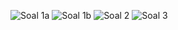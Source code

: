 ![Soal 1a](https://imgur.com/Km8O3wd.png)
![Soal 1b](https://imgur.com/YKy2UMt.png)
![Soal 2](https://imgur.com/iIKsUDc.png)
![Soal 3](https://imgur.com/6FJQJAb.png)